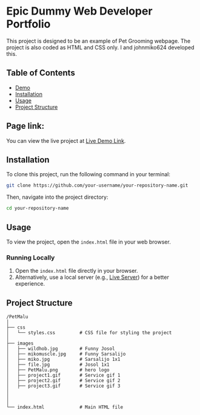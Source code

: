 
# Epic Dummy Web Developer Portfolio

This project is designed to be an example of Pet Grooming webpage. The project is also coded as HTML and CSS only. I and johnmiko624 developed this.

## Table of Contents
- [Demo](#demo)
- [Installation](#installation)
- [Usage](#usage)
- [Project Structure](#project-structure)  

## Page link:

You can view the live project at [Live Demo Link]([🌐](https://milkfish1010.github.io/midterm-web-design/)).

## Installation

To clone this project, run the following command in your terminal:

```bash
git clone https://github.com/your-username/your-repository-name.git
```

Then, navigate into the project directory:

```bash
cd your-repository-name
```

## Usage

To view the project, open the `index.html` file in your web browser. 

### Running Locally

1. Open the `index.html` file directly in your browser.
2. Alternatively, use a local server (e.g., [Live Server](https://marketplace.visualstudio.com/items?itemName=ritwickdey.LiveServer)) for a better experience.

## Project Structure

```
/PetMalu
│
├── css
│   └── styles.css         # CSS file for styling the project
│
├── images
│   ├── wildhob.jpg        # Funny Josol
│   ├── mikomuscle.jpg     # Funny Sarsalijo
│   ├── miko.jpg           # Sarsalijo 1x1
│   ├── file.jpg           # Josol 1x1
│   ├── PetMalu.png        # hero logo
│   ├── project1.gif       # Service gif 1
│   ├── project2.gif       # Service gif 2
│   ├── project3.gif       # Service gif 3
│   
│   
│
└── index.html             # Main HTML file
```


